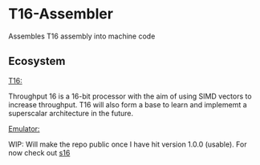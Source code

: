 
# T16-Assembler

Assembles T16 assembly into machine code


## Ecosystem

[T16:](https://github.com/NaCl-5844/T16)

Throughput 16 is a 16-bit processor with the aim of using SIMD vectors to increase throughput. T16 will also form a base to learn and implememt a superscalar architecture in the future.

[Emulator:](https://github.com/NaCl-5844/t16-emulator)

WIP: Will make the repo public once I have hit version 1.0.0 (usable). For now check out [s16](https://github.com/NaCl-5844/s16-emulator)
